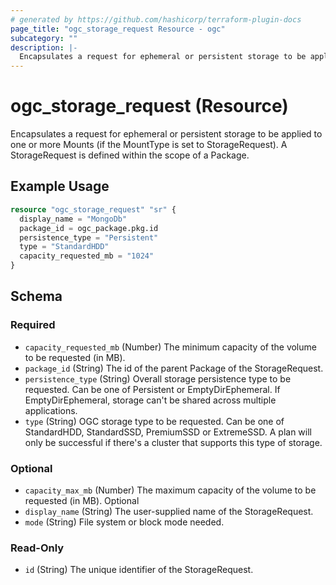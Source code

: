 ```yaml
---
# generated by https://github.com/hashicorp/terraform-plugin-docs
page_title: "ogc_storage_request Resource - ogc"
subcategory: ""
description: |-
  Encapsulates a request for ephemeral or persistent storage to be applied to one or more Mounts (if the MountType is set to StorageRequest). A StorageRequest is defined within the scope of a Package.
---
```


# ogc_storage_request (Resource)

Encapsulates a request for ephemeral or persistent storage to be applied to one or more Mounts (if the MountType is set to StorageRequest). A StorageRequest is defined within the scope of a Package.

## Example Usage

```terraform
resource "ogc_storage_request" "sr" {
  display_name = "MongoDb"
  package_id = ogc_package.pkg.id
  persistence_type = "Persistent"
  type = "StandardHDD"
  capacity_requested_mb = "1024"
}
```

<!-- schema generated by tfplugindocs -->
## Schema

### Required

- `capacity_requested_mb` (Number) The minimum capacity of the volume to be requested (in MB).
- `package_id` (String) The id of the parent Package of the StorageRequest.
- `persistence_type` (String) Overall storage persistence type to be requested. Can be one of Persistent or EmptyDirEphemeral. If EmptyDirEphemeral, storage can't be shared across multiple applications.
- `type` (String) OGC storage type to be requested. Can be one of StandardHDD, StandardSSD, PremiumSSD or ExtremeSSD. A plan will only be successful if there's a cluster that supports this type of storage.

### Optional

- `capacity_max_mb` (Number) The maximum capacity of the volume to be requested (in MB). Optional
- `display_name` (String) The user-supplied name of the StorageRequest.
- `mode` (String) File system or block mode needed.

### Read-Only

- `id` (String) The unique identifier of the StorageRequest.
